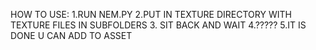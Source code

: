 HOW TO USE:
1.RUN NEM.PY 
2.PUT IN TEXTURE DIRECTORY WITH TEXTURE FILES IN SUBFOLDERS
3. SIT BACK AND WAIT 
4.?????
5.IT IS DONE U CAN ADD TO ASSET
